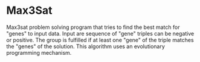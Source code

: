 # Max3Sat
Max3sat problem solving program that tries to find the best match for "genes" to input data. Input are sequence of "gene" triples can be negative or positive. The group is fulfilled if at least one "gene" of the triple matches the "genes" of the solution. This algorithm uses an evolutionary programming mechanism.
